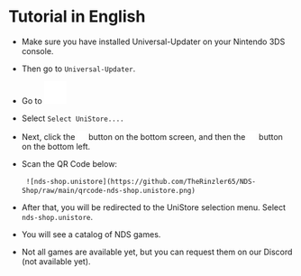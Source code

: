 # Tutorial in English

- Make sure you have installed Universal-Updater on your Nintendo 3DS console.

- Then go to `Universal-Updater`.

- Go to ![Réglages](https://github.com/Universal-Team/Universal-Updater/raw/master/assets/gfx/sprites/settings.png)

- Select `Select UniStore....`

- Next, click the ![Ajout](https://github.com/Universal-Team/Universal-Updater/raw/master/assets/gfx/sprites/add.png)  button on the bottom screen, and then the ![QR Code](https://github.com/Universal-Team/Universal-Updater/raw/master/assets/gfx/sprites/qr_code.png)  button on the bottom left.

- Scan the QR Code below:

       ![nds-shop.unistore](https://github.com/TheRinzler65/NDS-Shop/raw/main/qrcode-nds-shop.unistore.png)

- After that, you will be redirected to the UniStore selection menu. Select `nds-shop.unistore`.

- You will see a catalog of NDS games.

- Not all games are available yet, but you can request them on our Discord (not available yet).